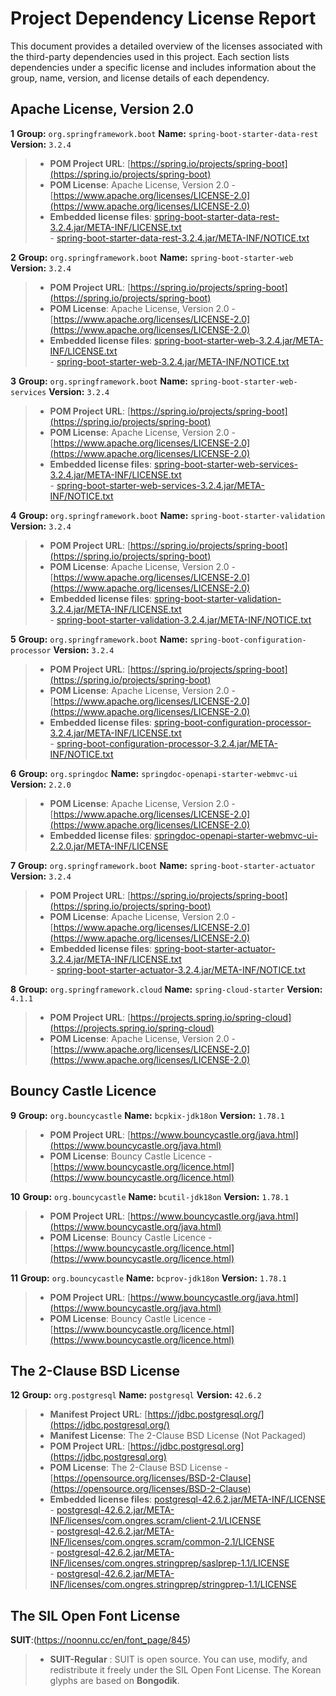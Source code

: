 # Project Dependency License Report

This document provides a detailed overview of the licenses associated with the third-party dependencies used in this project. Each section lists dependencies under a specific license and includes information about the group, name, version, and license details of each dependency.

## Apache License, Version 2.0

**1** **Group:** `org.springframework.boot` **Name:** `spring-boot-starter-data-rest` **Version:** `3.2.4`  
> - **POM Project URL**: [https://spring.io/projects/spring-boot](https://spring.io/projects/spring-boot)  
> - **POM License**: Apache License, Version 2.0 - [https://www.apache.org/licenses/LICENSE-2.0](https://www.apache.org/licenses/LICENSE-2.0)  
> - **Embedded license files**: [spring-boot-starter-data-rest-3.2.4.jar/META-INF/LICENSE.txt](spring-boot-starter-data-rest-3.2.4.jar/META-INF/LICENSE.txt)  
    - [spring-boot-starter-data-rest-3.2.4.jar/META-INF/NOTICE.txt](spring-boot-starter-data-rest-3.2.4.jar/META-INF/NOTICE.txt)  

**2** **Group:** `org.springframework.boot` **Name:** `spring-boot-starter-web` **Version:** `3.2.4`  
> - **POM Project URL**: [https://spring.io/projects/spring-boot](https://spring.io/projects/spring-boot)  
> - **POM License**: Apache License, Version 2.0 - [https://www.apache.org/licenses/LICENSE-2.0](https://www.apache.org/licenses/LICENSE-2.0)  
> - **Embedded license files**: [spring-boot-starter-web-3.2.4.jar/META-INF/LICENSE.txt](spring-boot-starter-web-3.2.4.jar/META-INF/LICENSE.txt)  
    - [spring-boot-starter-web-3.2.4.jar/META-INF/NOTICE.txt](spring-boot-starter-web-3.2.4.jar/META-INF/NOTICE.txt)  

**3** **Group:** `org.springframework.boot` **Name:** `spring-boot-starter-web-services` **Version:** `3.2.4`  
> - **POM Project URL**: [https://spring.io/projects/spring-boot](https://spring.io/projects/spring-boot)  
> - **POM License**: Apache License, Version 2.0 - [https://www.apache.org/licenses/LICENSE-2.0](https://www.apache.org/licenses/LICENSE-2.0)  
> - **Embedded license files**: [spring-boot-starter-web-services-3.2.4.jar/META-INF/LICENSE.txt](spring-boot-starter-web-services-3.2.4.jar/META-INF/LICENSE.txt)  
    - [spring-boot-starter-web-services-3.2.4.jar/META-INF/NOTICE.txt](spring-boot-starter-web-services-3.2.4.jar/META-INF/NOTICE.txt)  

**4** **Group:** `org.springframework.boot` **Name:** `spring-boot-starter-validation` **Version:** `3.2.4`  
> - **POM Project URL**: [https://spring.io/projects/spring-boot](https://spring.io/projects/spring-boot)  
> - **POM License**: Apache License, Version 2.0 - [https://www.apache.org/licenses/LICENSE-2.0](https://www.apache.org/licenses/LICENSE-2.0)  
> - **Embedded license files**: [spring-boot-starter-validation-3.2.4.jar/META-INF/LICENSE.txt](spring-boot-starter-validation-3.2.4.jar/META-INF/LICENSE.txt)  
    - [spring-boot-starter-validation-3.2.4.jar/META-INF/NOTICE.txt](spring-boot-starter-validation-3.2.4.jar/META-INF/NOTICE.txt)  

**5** **Group:** `org.springframework.boot` **Name:** `spring-boot-configuration-processor` **Version:** `3.2.4`  
> - **POM Project URL**: [https://spring.io/projects/spring-boot](https://spring.io/projects/spring-boot)  
> - **POM License**: Apache License, Version 2.0 - [https://www.apache.org/licenses/LICENSE-2.0](https://www.apache.org/licenses/LICENSE-2.0)  
> - **Embedded license files**: [spring-boot-configuration-processor-3.2.4.jar/META-INF/LICENSE.txt](spring-boot-configuration-processor-3.2.4.jar/META-INF/LICENSE.txt)  
    - [spring-boot-configuration-processor-3.2.4.jar/META-INF/NOTICE.txt](spring-boot-configuration-processor-3.2.4.jar/META-INF/NOTICE.txt)  

**6** **Group:** `org.springdoc` **Name:** `springdoc-openapi-starter-webmvc-ui` **Version:** `2.2.0`  
> - **POM License**: Apache License, Version 2.0 - [https://www.apache.org/licenses/LICENSE-2.0](https://www.apache.org/licenses/LICENSE-2.0)  
> - **Embedded license files**: [springdoc-openapi-starter-webmvc-ui-2.2.0.jar/META-INF/LICENSE](springdoc-openapi-starter-webmvc-ui-2.2.0.jar/META-INF/LICENSE)  

**7** **Group:** `org.springframework.boot` **Name:** `spring-boot-starter-actuator` **Version:** `3.2.4`  
> - **POM Project URL**: [https://spring.io/projects/spring-boot](https://spring.io/projects/spring-boot)  
> - **POM License**: Apache License, Version 2.0 - [https://www.apache.org/licenses/LICENSE-2.0](https://www.apache.org/licenses/LICENSE-2.0)  
> - **Embedded license files**: [spring-boot-starter-actuator-3.2.4.jar/META-INF/LICENSE.txt](spring-boot-starter-actuator-3.2.4.jar/META-INF/LICENSE.txt)  
    - [spring-boot-starter-actuator-3.2.4.jar/META-INF/NOTICE.txt](spring-boot-starter-actuator-3.2.4.jar/META-INF/NOTICE.txt)  

**8** **Group:** `org.springframework.cloud` **Name:** `spring-cloud-starter` **Version:** `4.1.1`  
> - **POM Project URL**: [https://projects.spring.io/spring-cloud](https://projects.spring.io/spring-cloud)  
> - **POM License**: Apache License, Version 2.0 - [https://www.apache.org/licenses/LICENSE-2.0](https://www.apache.org/licenses/LICENSE-2.0)  

## Bouncy Castle Licence

**9** **Group:** `org.bouncycastle` **Name:** `bcpkix-jdk18on` **Version:** `1.78.1`  
> - **POM Project URL**: [https://www.bouncycastle.org/java.html](https://www.bouncycastle.org/java.html)  
> - **POM License**: Bouncy Castle Licence - [https://www.bouncycastle.org/licence.html](https://www.bouncycastle.org/licence.html)  

**10** **Group:** `org.bouncycastle` **Name:** `bcutil-jdk18on` **Version:** `1.78.1`  
> - **POM Project URL**: [https://www.bouncycastle.org/java.html](https://www.bouncycastle.org/java.html)  
> - **POM License**: Bouncy Castle Licence - [https://www.bouncycastle.org/licence.html](https://www.bouncycastle.org/licence.html)  

**11** **Group:** `org.bouncycastle` **Name:** `bcprov-jdk18on` **Version:** `1.78.1`  
> - **POM Project URL**: [https://www.bouncycastle.org/java.html](https://www.bouncycastle.org/java.html)  
> - **POM License**: Bouncy Castle Licence - [https://www.bouncycastle.org/licence.html](https://www.bouncycastle.org/licence.html)  

## The 2-Clause BSD License

**12** **Group:** `org.postgresql` **Name:** `postgresql` **Version:** `42.6.2`  
> - **Manifest Project URL**: [https://jdbc.postgresql.org/](https://jdbc.postgresql.org/)  
> - **Manifest License**: The 2-Clause BSD License (Not Packaged)  
> - **POM Project URL**: [https://jdbc.postgresql.org](https://jdbc.postgresql.org)  
> - **POM License**: The 2-Clause BSD License - [https://opensource.org/licenses/BSD-2-Clause](https://opensource.org/licenses/BSD-2-Clause)  
> - **Embedded license files**: [postgresql-42.6.2.jar/META-INF/LICENSE](postgresql-42.6.2.jar/META-INF/LICENSE)  
    - [postgresql-42.6.2.jar/META-INF/licenses/com.ongres.scram/client-2.1/LICENSE](postgresql-42.6.2.jar/META-INF/licenses/com.ongres.scram/client-2.1/LICENSE)  
    - [postgresql-42.6.2.jar/META-INF/licenses/com.ongres.scram/common-2.1/LICENSE](postgresql-42.6.2.jar/META-INF/licenses/com.ongres.scram/common-2.1/LICENSE)  
    - [postgresql-42.6.2.jar/META-INF/licenses/com.ongres.stringprep/saslprep-1.1/LICENSE](postgresql-42.6.2.jar/META-INF/licenses/com.ongres.stringprep/saslprep-1.1/LICENSE)  
    - [postgresql-42.6.2.jar/META-INF/licenses/com.ongres.stringprep/stringprep-1.1/LICENSE](postgresql-42.6.2.jar/META-INF/licenses/com.ongres.stringprep/stringprep-1.1/LICENSE)

## The SIL Open Font License
**SUIT**:(https://noonnu.cc/en/font_page/845)
> - **SUIT-Regular** : SUIT is open source. You can use, modify, and redistribute it freely under the SIL Open Font License. The Korean glyphs are based on **Bongodik**.
